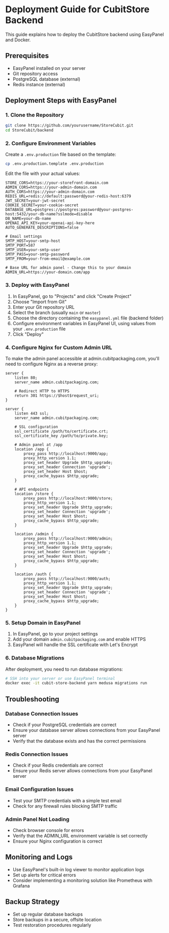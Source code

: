 # Deployment Guide for CubitStore Backend

This guide explains how to deploy the CubitStore backend using EasyPanel and Docker.

## Prerequisites

- EasyPanel installed on your server
- Git repository access
- PostgreSQL database (external)
- Redis instance (external)

## Deployment Steps with EasyPanel

### 1. Clone the Repository

```bash
git clone https://github.com/yourusername/StoreCubit.git
cd StoreCubit/backend
```

### 2. Configure Environment Variables

Create a `.env.production` file based on the template:

```bash
cp .env.production.template .env.production
```

Edit the file with your actual values:

```
STORE_CORS=https://your-storefront-domain.com
ADMIN_CORS=https://your-admin-domain.com
AUTH_CORS=https://your-admin-domain.com
REDIS_URL=redis://default:password@your-redis-host:6379
JWT_SECRET=your-jwt-secret
COOKIE_SECRET=your-cookie-secret
DATABASE_URL=postgres://postgres:password@your-postgres-host:5432/your-db-name?sslmode=disable
DB_NAME=your-db-name
OPENAI_API_KEY=your-openai-api-key-here
AUTO_GENERATE_DESCRIPTIONS=false

# Email settings
SMTP_HOST=your-smtp-host
SMTP_PORT=587
SMTP_USER=your-smtp-user
SMTP_PASS=your-smtp-password
SMTP_FROM=your-from-email@example.com

# Base URL for admin panel - Change this to your domain
ADMIN_URL=https://your-domain.com/app
```

### 3. Deploy with EasyPanel

1. In EasyPanel, go to "Projects" and click "Create Project"
2. Choose "Import from Git"
3. Enter your Git repository URL
4. Select the branch (usually `main` or `master`)
5. Choose the directory containing the `easypanel.yml` file (backend folder)
6. Configure environment variables in EasyPanel UI, using values from your `.env.production` file
7. Click "Deploy"

### 4. Configure Nginx for Custom Admin URL

To make the admin panel accessible at admin.cubitpackaging.com, you'll need to configure Nginx as a reverse proxy:

```nginx
server {
    listen 80;
    server_name admin.cubitpackaging.com;

    # Redirect HTTP to HTTPS
    return 301 https://$host$request_uri;
}

server {
    listen 443 ssl;
    server_name admin.cubitpackaging.com;

    # SSL configuration
    ssl_certificate /path/to/certificate.crt;
    ssl_certificate_key /path/to/private.key;

    # Admin panel at /app
    location /app {
        proxy_pass http://localhost:9000/app;
        proxy_http_version 1.1;
        proxy_set_header Upgrade $http_upgrade;
        proxy_set_header Connection 'upgrade';
        proxy_set_header Host $host;
        proxy_cache_bypass $http_upgrade;
    }

    # API endpoints
    location /store {
        proxy_pass http://localhost:9000/store;
        proxy_http_version 1.1;
        proxy_set_header Upgrade $http_upgrade;
        proxy_set_header Connection 'upgrade';
        proxy_set_header Host $host;
        proxy_cache_bypass $http_upgrade;
    }

    location /admin {
        proxy_pass http://localhost:9000/admin;
        proxy_http_version 1.1;
        proxy_set_header Upgrade $http_upgrade;
        proxy_set_header Connection 'upgrade';
        proxy_set_header Host $host;
        proxy_cache_bypass $http_upgrade;
    }

    location /auth {
        proxy_pass http://localhost:9000/auth;
        proxy_http_version 1.1;
        proxy_set_header Upgrade $http_upgrade;
        proxy_set_header Connection 'upgrade';
        proxy_set_header Host $host;
        proxy_cache_bypass $http_upgrade;
    }
}
```

### 5. Setup Domain in EasyPanel

1. In EasyPanel, go to your project settings
2. Add your domain `admin.cubitpackaging.com` and enable HTTPS
3. EasyPanel will handle the SSL certificate with Let's Encrypt

### 6. Database Migrations

After deployment, you need to run database migrations:

```bash
# SSH into your server or use EasyPanel terminal
docker exec -it cubit-store-backend yarn medusa migrations run
```

## Troubleshooting

### Database Connection Issues

- Check if your PostgreSQL credentials are correct
- Ensure your database server allows connections from your EasyPanel server
- Verify that the database exists and has the correct permissions

### Redis Connection Issues

- Check if your Redis credentials are correct
- Ensure your Redis server allows connections from your EasyPanel server

### Email Configuration Issues

- Test your SMTP credentials with a simple test email
- Check for any firewall rules blocking SMTP traffic

### Admin Panel Not Loading

- Check browser console for errors
- Verify that the ADMIN_URL environment variable is set correctly
- Ensure your Nginx configuration is correct

## Monitoring and Logs

- Use EasyPanel's built-in log viewer to monitor application logs
- Set up alerts for critical errors
- Consider implementing a monitoring solution like Prometheus with Grafana

## Backup Strategy

- Set up regular database backups
- Store backups in a secure, offsite location
- Test restoration procedures regularly 